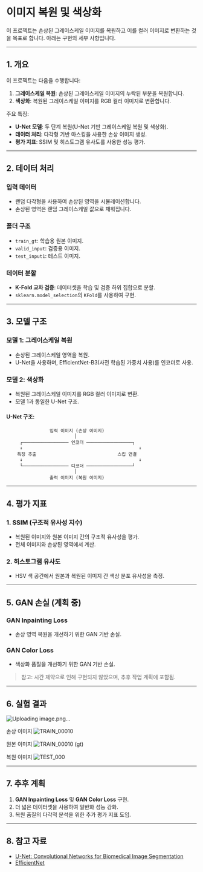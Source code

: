 


# 이미지 복원 및 색상화

이 프로젝트는 손상된 그레이스케일 이미지를 복원하고 이를 컬러 이미지로 변환하는 것을 목표로 합니다. 아래는 구현의 세부 사항입니다.

---

## 1. 개요

이 프로젝트는 다음을 수행합니다:
1. **그레이스케일 복원**: 손상된 그레이스케일 이미지의 누락된 부분을 복원합니다.
2. **색상화**: 복원된 그레이스케일 이미지를 RGB 컬러 이미지로 변환합니다.

주요 특징:
- **U-Net 모델**: 두 단계 복원(U-Net 기반 그레이스케일 복원 및 색상화).
- **데이터 처리**: 다각형 기반 마스킹을 사용한 손상 이미지 생성.
- **평가 지표**: SSIM 및 히스토그램 유사도를 사용한 성능 평가.

---

## 2. 데이터 처리

### 입력 데이터
- 랜덤 다각형을 사용하여 손상된 영역을 시뮬레이션합니다.
- 손상된 영역은 랜덤 그레이스케일 값으로 채워집니다.

### 폴더 구조
- `train_gt`: 학습용 원본 이미지.
- `valid_input`: 검증용 이미지.
- `test_input1`: 테스트 이미지.

### 데이터 분할
- **K-Fold 교차 검증**: 데이터셋을 학습 및 검증 하위 집합으로 분할.
- `sklearn.model_selection`의 `KFold`를 사용하여 구현.

---

## 3. 모델 구조

### 모델 1: 그레이스케일 복원
- 손상된 그레이스케일 영역을 복원.
- U-Net을 사용하며, EfficientNet-B3(사전 학습된 가중치 사용)를 인코더로 사용.

### 모델 2: 색상화
- 복원된 그레이스케일 이미지를 RGB 컬러 이미지로 변환.
- 모델 1과 동일한 U-Net 구조.

#### U-Net 구조:
```
                입력 이미지 (손상 이미지)    
                         │  
     ┌───────────────── 인코더 ─────────────────┐  
     ↓                                           ↓  
    특징 추출                              스킵 연결  
     ↓                                           ↓  
     └───────────────── 디코더 ─────────────────┘  
                         │  
                출력 이미지 (복원 이미지)  
```

---

## 4. 평가 지표

### 1. SSIM (구조적 유사성 지수)
- 복원된 이미지와 원본 이미지 간의 구조적 유사성을 평가.
- 전체 이미지와 손상된 영역에서 계산.

### 2. 히스토그램 유사도
- HSV 색 공간에서 원본과 복원된 이미지 간 색상 분포 유사성을 측정.

---

## 5. GAN 손실 (계획 중)

### GAN Inpainting Loss
- 손상 영역 복원을 개선하기 위한 GAN 기반 손실.

### GAN Color Loss
- 색상화 품질을 개선하기 위한 GAN 기반 손실.

> 참고: 시간 제약으로 인해 구현되지 않았으며, 추후 작업 계획에 포함됨.

---

## 6. 실험 결과

![Uploading image.png…]()

손상 이미지
![TRAIN_00010](https://github.com/user-attachments/assets/f385fa6c-2b53-4aed-b3af-c2e384782dd1)


원본 이미지
![TRAIN_00010 (gt)](https://github.com/user-attachments/assets/a76f542a-b174-4f3e-b35e-18f3d06f9744)


복원 이미지
![TEST_000](https://github.com/user-attachments/assets/e44700f3-823b-4732-b76e-677ebe997450)


---

## 7. 추후 계획

1. **GAN Inpainting Loss** 및 **GAN Color Loss** 구현.
2. 더 넓은 데이터셋을 사용하여 일반화 성능 강화.
3. 복원 품질의 다각적 분석을 위한 추가 평가 지표 도입.

---

## 8. 참고 자료

- [U-Net: Convolutional Networks for Biomedical Image Segmentation](https://arxiv.org/abs/1505.04597)
- [EfficientNet](https://arxiv.org/abs/1905.11946)

